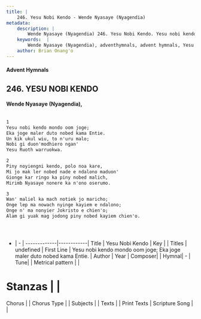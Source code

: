 ```yaml
---
title: |
    246. Yesu Nobi Kendo - Wende Nyasaye (Nyagendia)
metadata:
    description: |
        Wende Nyasaye (Nyagendia) 246. Yesu Nobi Kendo. Yesu nobi kendo mondo oom joge; Eka joge maler duto nobed kama Entie. Un kik ukul wiu, to n'uru malo; Nobi gi duon'modhiero ngan' Yesu Ruoth warruokwa.  
    keywords:  |
        Wende Nyasaye (Nyagendia), adventhymnals, advent hymnals, Yesu Nobi Kendo, Yesu nobi kendo mondo oom joge; Eka joge maler duto nobed kama Entie.. 
    author: Brian Onang'o
---
```


#### Advent Hymnals
## 246. YESU NOBI KENDO
####  Wende Nyasaye (Nyagendia),

```txt

1
Yesu nobi kendo mondo oom joge;
Eka joge maler duto nobed kama Entie.
Un kik ukul wiu, to n'uru malo;
Nobi gi duon'modhiero ngan'
Yesu Ruoth warruokwa.

2
Piny noyiengni kendo, polo noa kare,
Mi jo mak ler nobed nade e ndalono maduon'
Gionge kar ringo ka piny nobed malich,
Mirimb Nyasaye nonere ka n'ono oserumo.

3
Wan' maliel ka mach notiek jo maricho;
Onge lep ma nowach nyinge kayiem e ndalono;
Onge n' ma nonyier Jokristo e chien'o;
Alam gi yuak mag jodong piny nobed kayiem chien'o.





```

- |   -  |
-------------|------------|
Title | Yesu Nobi Kendo |
Key |  |
Titles | undefined |
First Line | Yesu nobi kendo mondo oom joge; Eka joge maler duto nobed kama Entie. |
Author | 
Year | 
Composer| |
Hymnal|  - |
Tune|  |
Metrical pattern | |
# Stanzas |  |
Chorus |  |
Chorus Type |  |
Subjects | |
Texts |  |
Print Texts | 
Scripture Song |  |
    
